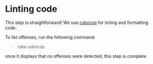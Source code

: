 # Linting code

This step is straightforward! We use [rubocop](https://rubocop.org/) for linting and formatting code.

To list offenses, run the following command:

> rake rubocop

once it displays that no offenses were detected, this step is complete.
